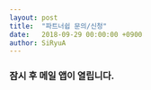 ```yaml
---
layout: post
title:  "파트너쉽 문의/신청"
date:   2018-09-29 00:00:00 +0900
author: SiRyuA
---
```


### 잠시 후 메일 앱이 열립니다.

<script>
  location.href = "mailto:develoid@naver.com"
                + "?cc="
	              + "&subject="
                + "[파트너쉽] 문의/신청 드립니다"
                + "&body="
                + "";
</script>
